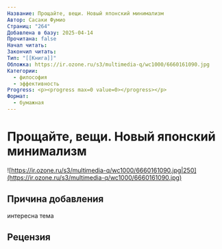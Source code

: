 ```yaml
---
Название: Прощайте, вещи. Новый японский минимализм
Автор: Сасаки Фумио
Страниц: "264"
Добавлена в базу: 2025-04-14
Прочитана: false
Начал читать: 
Закончил читать: 
Тип: "[[Книга]]"
Обложка: https://ir.ozone.ru/s3/multimedia-q/wc1000/6660161090.jpg
Категории:
  - философия
  - эффективность
Progress: <p><progress max=0 value=0></progress></p>
Формат:
  - бумажная
---
```

# Прощайте, вещи. Новый японский минимализм

![https://ir.ozone.ru/s3/multimedia-q/wc1000/6660161090.jpg|250](https://ir.ozone.ru/s3/multimedia-q/wc1000/6660161090.jpg)

## Причина добавления

интересна тема

## Рецензия